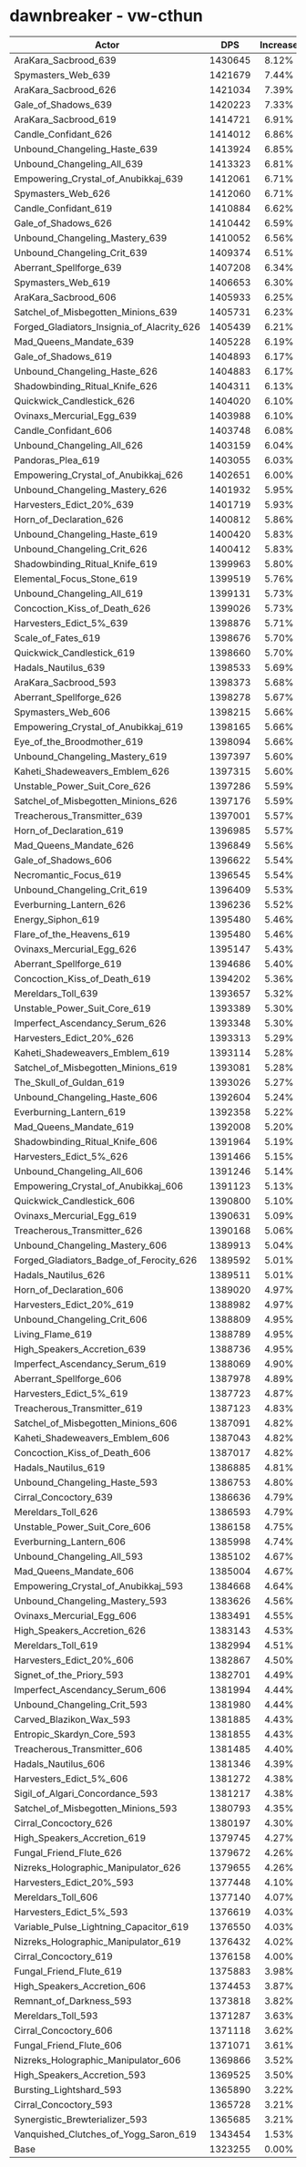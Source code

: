 # dawnbreaker - vw-cthun
| Actor | DPS | Increase |
|---|:---:|:---:|
|AraKara_Sacbrood_639|1430645|8.12%|
|Spymasters_Web_639|1421679|7.44%|
|AraKara_Sacbrood_626|1421034|7.39%|
|Gale_of_Shadows_639|1420223|7.33%|
|AraKara_Sacbrood_619|1414721|6.91%|
|Candle_Confidant_626|1414012|6.86%|
|Unbound_Changeling_Haste_639|1413924|6.85%|
|Unbound_Changeling_All_639|1413323|6.81%|
|Empowering_Crystal_of_Anubikkaj_639|1412061|6.71%|
|Spymasters_Web_626|1412060|6.71%|
|Candle_Confidant_619|1410884|6.62%|
|Gale_of_Shadows_626|1410442|6.59%|
|Unbound_Changeling_Mastery_639|1410052|6.56%|
|Unbound_Changeling_Crit_639|1409374|6.51%|
|Aberrant_Spellforge_639|1407208|6.34%|
|Spymasters_Web_619|1406653|6.30%|
|AraKara_Sacbrood_606|1405933|6.25%|
|Satchel_of_Misbegotten_Minions_639|1405731|6.23%|
|Forged_Gladiators_Insignia_of_Alacrity_626|1405439|6.21%|
|Mad_Queens_Mandate_639|1405228|6.19%|
|Gale_of_Shadows_619|1404893|6.17%|
|Unbound_Changeling_Haste_626|1404883|6.17%|
|Shadowbinding_Ritual_Knife_626|1404311|6.13%|
|Quickwick_Candlestick_626|1404020|6.10%|
|Ovinaxs_Mercurial_Egg_639|1403988|6.10%|
|Candle_Confidant_606|1403748|6.08%|
|Unbound_Changeling_All_626|1403159|6.04%|
|Pandoras_Plea_619|1403055|6.03%|
|Empowering_Crystal_of_Anubikkaj_626|1402651|6.00%|
|Unbound_Changeling_Mastery_626|1401932|5.95%|
|Harvesters_Edict_20%_639|1401719|5.93%|
|Horn_of_Declaration_626|1400812|5.86%|
|Unbound_Changeling_Haste_619|1400420|5.83%|
|Unbound_Changeling_Crit_626|1400412|5.83%|
|Shadowbinding_Ritual_Knife_619|1399963|5.80%|
|Elemental_Focus_Stone_619|1399519|5.76%|
|Unbound_Changeling_All_619|1399131|5.73%|
|Concoction_Kiss_of_Death_626|1399026|5.73%|
|Harvesters_Edict_5%_639|1398876|5.71%|
|Scale_of_Fates_619|1398676|5.70%|
|Quickwick_Candlestick_619|1398660|5.70%|
|Hadals_Nautilus_639|1398533|5.69%|
|AraKara_Sacbrood_593|1398373|5.68%|
|Aberrant_Spellforge_626|1398278|5.67%|
|Spymasters_Web_606|1398215|5.66%|
|Empowering_Crystal_of_Anubikkaj_619|1398165|5.66%|
|Eye_of_the_Broodmother_619|1398094|5.66%|
|Unbound_Changeling_Mastery_619|1397397|5.60%|
|Kaheti_Shadeweavers_Emblem_626|1397315|5.60%|
|Unstable_Power_Suit_Core_626|1397286|5.59%|
|Satchel_of_Misbegotten_Minions_626|1397176|5.59%|
|Treacherous_Transmitter_639|1397001|5.57%|
|Horn_of_Declaration_619|1396985|5.57%|
|Mad_Queens_Mandate_626|1396849|5.56%|
|Gale_of_Shadows_606|1396622|5.54%|
|Necromantic_Focus_619|1396545|5.54%|
|Unbound_Changeling_Crit_619|1396409|5.53%|
|Everburning_Lantern_626|1396236|5.52%|
|Energy_Siphon_619|1395480|5.46%|
|Flare_of_the_Heavens_619|1395480|5.46%|
|Ovinaxs_Mercurial_Egg_626|1395147|5.43%|
|Aberrant_Spellforge_619|1394686|5.40%|
|Concoction_Kiss_of_Death_619|1394202|5.36%|
|Mereldars_Toll_639|1393657|5.32%|
|Unstable_Power_Suit_Core_619|1393389|5.30%|
|Imperfect_Ascendancy_Serum_626|1393348|5.30%|
|Harvesters_Edict_20%_626|1393313|5.29%|
|Kaheti_Shadeweavers_Emblem_619|1393114|5.28%|
|Satchel_of_Misbegotten_Minions_619|1393081|5.28%|
|The_Skull_of_Guldan_619|1393026|5.27%|
|Unbound_Changeling_Haste_606|1392604|5.24%|
|Everburning_Lantern_619|1392358|5.22%|
|Mad_Queens_Mandate_619|1392008|5.20%|
|Shadowbinding_Ritual_Knife_606|1391964|5.19%|
|Harvesters_Edict_5%_626|1391466|5.15%|
|Unbound_Changeling_All_606|1391246|5.14%|
|Empowering_Crystal_of_Anubikkaj_606|1391123|5.13%|
|Quickwick_Candlestick_606|1390800|5.10%|
|Ovinaxs_Mercurial_Egg_619|1390631|5.09%|
|Treacherous_Transmitter_626|1390168|5.06%|
|Unbound_Changeling_Mastery_606|1389913|5.04%|
|Forged_Gladiators_Badge_of_Ferocity_626|1389592|5.01%|
|Hadals_Nautilus_626|1389511|5.01%|
|Horn_of_Declaration_606|1389020|4.97%|
|Harvesters_Edict_20%_619|1388982|4.97%|
|Unbound_Changeling_Crit_606|1388809|4.95%|
|Living_Flame_619|1388789|4.95%|
|High_Speakers_Accretion_639|1388736|4.95%|
|Imperfect_Ascendancy_Serum_619|1388069|4.90%|
|Aberrant_Spellforge_606|1387978|4.89%|
|Harvesters_Edict_5%_619|1387723|4.87%|
|Treacherous_Transmitter_619|1387123|4.83%|
|Satchel_of_Misbegotten_Minions_606|1387091|4.82%|
|Kaheti_Shadeweavers_Emblem_606|1387043|4.82%|
|Concoction_Kiss_of_Death_606|1387017|4.82%|
|Hadals_Nautilus_619|1386885|4.81%|
|Unbound_Changeling_Haste_593|1386753|4.80%|
|Cirral_Concoctory_639|1386636|4.79%|
|Mereldars_Toll_626|1386593|4.79%|
|Unstable_Power_Suit_Core_606|1386158|4.75%|
|Everburning_Lantern_606|1385998|4.74%|
|Unbound_Changeling_All_593|1385102|4.67%|
|Mad_Queens_Mandate_606|1385004|4.67%|
|Empowering_Crystal_of_Anubikkaj_593|1384668|4.64%|
|Unbound_Changeling_Mastery_593|1383626|4.56%|
|Ovinaxs_Mercurial_Egg_606|1383491|4.55%|
|High_Speakers_Accretion_626|1383143|4.53%|
|Mereldars_Toll_619|1382994|4.51%|
|Harvesters_Edict_20%_606|1382867|4.50%|
|Signet_of_the_Priory_593|1382701|4.49%|
|Imperfect_Ascendancy_Serum_606|1381994|4.44%|
|Unbound_Changeling_Crit_593|1381980|4.44%|
|Carved_Blazikon_Wax_593|1381885|4.43%|
|Entropic_Skardyn_Core_593|1381855|4.43%|
|Treacherous_Transmitter_606|1381485|4.40%|
|Hadals_Nautilus_606|1381346|4.39%|
|Harvesters_Edict_5%_606|1381272|4.38%|
|Sigil_of_Algari_Concordance_593|1381217|4.38%|
|Satchel_of_Misbegotten_Minions_593|1380793|4.35%|
|Cirral_Concoctory_626|1380197|4.30%|
|High_Speakers_Accretion_619|1379745|4.27%|
|Fungal_Friend_Flute_626|1379672|4.26%|
|Nizreks_Holographic_Manipulator_626|1379655|4.26%|
|Harvesters_Edict_20%_593|1377448|4.10%|
|Mereldars_Toll_606|1377140|4.07%|
|Harvesters_Edict_5%_593|1376619|4.03%|
|Variable_Pulse_Lightning_Capacitor_619|1376550|4.03%|
|Nizreks_Holographic_Manipulator_619|1376432|4.02%|
|Cirral_Concoctory_619|1376158|4.00%|
|Fungal_Friend_Flute_619|1375883|3.98%|
|High_Speakers_Accretion_606|1374453|3.87%|
|Remnant_of_Darkness_593|1373818|3.82%|
|Mereldars_Toll_593|1371287|3.63%|
|Cirral_Concoctory_606|1371118|3.62%|
|Fungal_Friend_Flute_606|1371071|3.61%|
|Nizreks_Holographic_Manipulator_606|1369866|3.52%|
|High_Speakers_Accretion_593|1369525|3.50%|
|Bursting_Lightshard_593|1365890|3.22%|
|Cirral_Concoctory_593|1365728|3.21%|
|Synergistic_Brewterializer_593|1365685|3.21%|
|Vanquished_Clutches_of_Yogg_Saron_619|1343454|1.53%|
|Base|1323255|0.00%|
